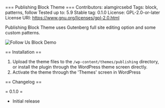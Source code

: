 === Publishing Block Theme ===
Contributors:      alamgircsebd
Tags:              block, patterns, follow
Tested up to:      5.9
Stable tag:        0.1.0
License:           GPL-2.0-or-later
License URI:       https://www.gnu.org/licenses/gpl-2.0.html

Publishing Block Theme uses Gutenberg full site editing option and some custom patterns.

![Follow Us Block Demo](http://asrbd.com/resources/publishing-block-theme-v0.0.1.png "Title")

== Installation ==

1. Upload the theme files to the `/wp-content/themes/publishing` directory, or install the plugin through the WordPress theme screen directly.
2. Activate the theme through the 'Themes' screen in WordPress

== Changelog ==

= 0.1.0 =
* Initial release
